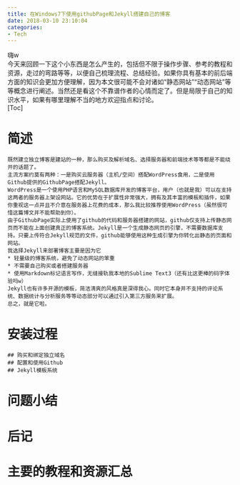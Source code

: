 ```yaml
---
title: 在Windows7下使用githubPage和Jekyll搭建自己的博客
date: 2018-03-10 23:10:04
categories:
- Tech
---
```

嗨w  
今天来回顾一下这个小东西是怎么产生的，包括但不限于操作步骤、参考的教程和资源，走过的弯路等等，以便自己梳理流程、总结经验。如果你具有基本的前后端方面的知识会更加方便理解，因为本文很可能不会对诸如“静态网站”“动态网站”等等概念进行阐述。当然还是看这个不靠谱作者的心情而定了。但是局限于自己的知识水平，如果有哪里理解不当的地方欢迎指点和讨论。  
[Toc]

# 简述
    既然建立独立博客是建站的一种，那么购买及解析域名、选择服务器和前端技术等等都是不能绕开的话题了。  
    主流方案约莫有两种：一是购买云服务器（主机/空间）搭配WordPress食用，二是使用Github提供的GithubPage搭配Jekyll。  
    WordPress是一个使用PHP语言和MySQL数据库开发的博客平台，用户（也就是我）可以在支持这两者的服务器上架设网站。它的优势在于扩展性非常强大，拥有及其丰富的模板和插件，如果你重视这一点并且不介意在服务器上花费的成本，那么我比较推荐使用WordPress（虽然很可惜这篇博文并不能帮助到你）。  
    由于GithubPage实际上使用了github的代码和服务器搭建的网站，github仅支持上传静态网页而不能在上面创建真正的博客系统。Jekyll是一个生成静态网页的引擎，不需要数据库支持。只要上传符合Jekyll规范的文件，github能够使用这种生成引擎为你转化出静态的页面和网站。  
    我选择Jekyll来部署博客主要是因为它
    * 轻量级的博客系统，避免了动态网站的笨重
    * 不需要自己购买或者搭建服务器
    * 使用Markdown标记语言写作，无缝接轨我本地的Sublime Text3（还有比这更棒的码字体验吗w）  
    Jekyll也有许多开源的模板，简洁清爽的风格真是深得我心。同时它本身并不支持的评论系统、数据统计与分析服务等等动态部分可以通过引入第三方服务来扩展。  
    总之，就是它啦。
# 安装过程
    ## 购买和绑定独立域名
    ## 配置和使用Github
    ## Jekyll模板系统
# 问题小结
# 后记
# 主要的教程和资源汇总